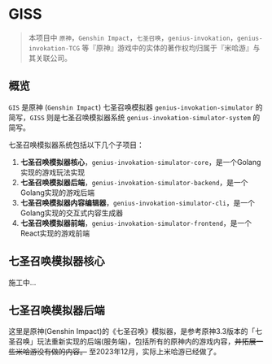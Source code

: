 # GISS

> 本项目中 `原神`，`Genshin Impact`，`七圣召唤`，`genius-invokation`，`genius-invokation-TCG` 等『原神』游戏中的实体的著作权均归属于『米哈游』与其关联公司。

## 概览

`GIS` 是原神 (`Genshin Impact`) 七圣召唤模拟器 `genius-invokation-simulator` 的简写，`GISS` 则是七圣召唤模拟器系统 `genius-invokation-simulator-system` 的简写。

七圣召唤模拟器系统包括以下几个子项目：

1. **七圣召唤模拟器核心**，`genius-invokation-simulator-core`，是一个Golang实现的游戏玩法实现
2. **七圣召唤模拟器后端**，`genius-invokation-simulator-backend`，是一个Golang实现的游戏后端
3. **七圣召唤模拟器内容编辑器**，`genius-invokation-simulator-cli`，是一个Golang实现的交互式内容生成器
4. **七圣召唤模拟器前端**，`genius-invokation-simulator-frontend`，是一个React实现的游戏前端

## 七圣召唤模拟器核心

施工中...

## 七圣召唤模拟器后端

这里是原神(Genshin Impact)的《七圣召唤》模拟器，是参考原神3.3版本的「七圣召唤」玩法重新实现的后端(服务端)，包括所有的原神内的游戏内容，~~并拓展一些米哈游没有做的内容。~~ 至2023年12月，实际上米哈游已经做了。

